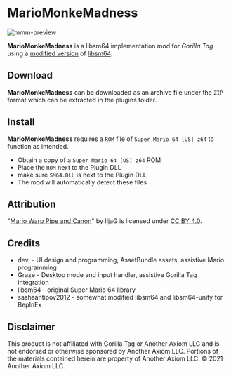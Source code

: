 # MarioMonkeMadness
![mmm-preview](https://github.com/lunakittyyy/MarioMonkeMadness/assets/17483712/c701c8f0-b7fe-4e55-9a1c-73258c34b53b)

**MarioMonkeMadness** is a libsm64 implementation mod for *Gorilla Tag* using a [modified version](https://github.com/sashaantipov2012/libsm64-unity-bepinex) of [libsm64](https://github.com/libsm64/libsm64).

## Download
**MarioMonkeMadness** can be downloaded as an archive file under the ``ZIP`` format which can be extracted in the plugins folder.

## Install
**MarioMonkeMadness** requires a ``ROM`` file of ``Super Mario 64 [US] z64`` to function as intended.
- Obtain a copy of a ``Super Mario 64 [US] z64`` ROM
- Place the ``ROM`` next to the Plugin DLL
- make sure ``SM64.DLL`` is next to the Plugin DLL
- The mod will automatically detect these files

## Attribution
"[Mario Warp Pipe and Canon](https://skfb.ly/oPNJ6)" by IljaG is licensed under [CC BY 4.0](https://creativecommons.org/licenses/by/4.0/).

## Credits
- dev. - UI design and programming, AssetBundle assets, assistive Mario programming
- Graze - Desktop mode and input handler, assistive Gorilla Tag integration
- libsm64 - original Super Mario 64 library
- sashaantipov2012 - somewhat modified libsm64 and libsm64-unity for BepInEx

## Disclaimer
This product is not affiliated with Gorilla Tag or Another Axiom LLC and is not endorsed or otherwise sponsored by Another Axiom LLC. Portions of the materials contained herein are property of Another Axiom LLC. © 2021 Another Axiom LLC.
